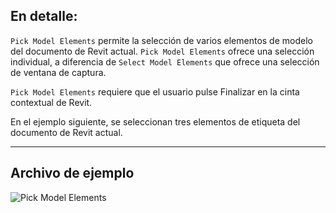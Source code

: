 ## En detalle:
`Pick Model Elements` permite la selección de varios elementos de modelo del documento de Revit actual. `Pick Model Elements` ofrece una selección individual, a diferencia de `Select Model Elements` que ofrece una selección de ventana de captura.

`Pick Model Elements` requiere que el usuario pulse Finalizar en la cinta contextual de Revit.

En el ejemplo siguiente, se seleccionan tres elementos de etiqueta del documento de Revit actual.
___
## Archivo de ejemplo

![Pick Model Elements](./Dynamo.Nodes.DSModelElementMultipleSelection_img.jpg)

